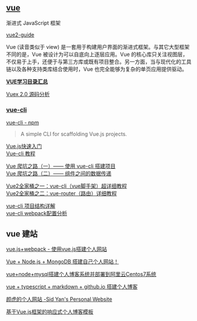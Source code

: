 
## [vue](https://cn.vuejs.org/)

渐进式 JavaScript 框架

[vue2-guide](https://cn.vuejs.org/v2/guide/)

Vue (读音类似于 view) 是一套用于构建用户界面的渐进式框架。与其它大型框架不同的是，Vue 被设计为可以自底向上逐层应用。Vue 的核心库只关注视图层，不仅易于上手，还便于与第三方库或既有项目整合。另一方面，当与现代化的工具链以及各种支持类库结合使用时，Vue 也完全能够为复杂的单页应用提供驱动。

[**VUE学习目录汇总**](https://www.jianshu.com/p/dc5057e7ad0d)  

[Vuex 2.0 源码分析](http://www.jqhtml.com/9032.html)

### [vue-cli](https://cloud.tencent.com/search/vue/1_1)

[vue-cli - npm](https://www.npmjs.com/package/vue-cli)  

> A simple CLI for scaffolding Vue.js projects.

[Vue.js快速入门](https://www.jianshu.com/p/48ab268bc890)  
[Vue-cli 教程](https://blog.csdn.net/pyycsd/article/details/78952052)  

[Vue 爬坑之路（一）—— 使用 vue-cli 搭建项目](http://www.cnblogs.com/wisewrong/p/6255817.html)  
[Vue 爬坑之路（二）—— 组件之间的数据传递](http://www.cnblogs.com/wisewrong/p/6266038.html)  

[Vue2全家桶之一：vue-cli（vue脚手架）超详细教程](https://www.jianshu.com/p/32beaca25c0d)  
[Vue2全家桶之二：vue-router（路由）详细教程](https://www.jianshu.com/p/514c7588e877)  

[vue-cli 项目结构详解](https://blog.csdn.net/tanzhenyan/article/details/78871610)  
[vue-cli webpack配置分析](https://segmentfault.com/a/1190000008644830)  

## vue 建站

[vue.js+webpack - 使用vue.js搭建个人网站](https://github.com/coder-Yin/learn-vue)  

[Vue + Node.js + MongoDB 搭建自己个人网站！](https://segmentfault.com/a/1190000010261741)  

[vue+node+mysql搭建个人博客系统并部署到阿里云Centos7系统](https://blog.csdn.net/a394268045/article/details/79757033)  

[vue + typescript + markdown + github.io 搭建个人博客](https://juejin.im/post/5a772d0af265da4e832640e1)  

[颜虎的个人网站 -Sid Yan's Personal Website](http://www.xuliehaonet.com/)  

[基于Vue.js框架的响应式个人博客模板](http://www.sucaihuo.com/templates/3576.html)  
